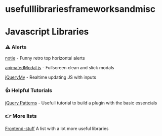 # usefulllibrariesframeworksandmisc

<h1>Javascript Libraries</h1>

<h3>⚠ Alerts</h3>
<p><a href="https://jaredreich.com/notie/">notie</a> - Funny retro top horizontal alerts</p>
<p><a href="https://joaopereirawd.github.io/animatedModal.js/">animatedModal.js</a> - Fullscreen clean and slick modals</p>
<p><a href="http://jquerymy.com/">jQueryMy</a> - Realtime updating JS with inputs</p>

<h3>👍 Helpful Tutorials</h3>
<p><a href="https://github.com/jquery-boilerplate/jquery-patterns">jQuery Patterns</a> - Usefull tutorial to build a plugin with the basic essencials</p>

<h3>👉 More lists</h3>
<p><a href="https://github.com/moklick/frontend-stuff">Frontend-stuff</a> A list with a lot more useful libraries</p>
